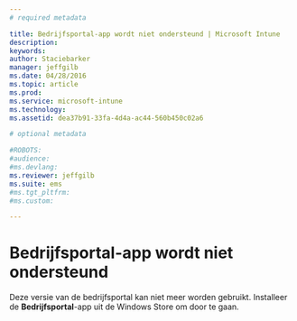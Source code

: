 ```yaml
---
# required metadata

title: Bedrijfsportal-app wordt niet ondersteund | Microsoft Intune
description:
keywords:
author: Staciebarker
manager: jeffgilb
ms.date: 04/28/2016
ms.topic: article
ms.prod:
ms.service: microsoft-intune
ms.technology:
ms.assetid: dea37b91-33fa-4d4a-ac44-560b450c02a6

# optional metadata

#ROBOTS:
#audience:
#ms.devlang:
ms.reviewer: jeffgilb
ms.suite: ems
#ms.tgt_pltfrm:
#ms.custom:

---
```


# Bedrijfsportal-app wordt niet ondersteund
Deze versie van de bedrijfsportal kan niet meer worden gebruikt. Installeer de **Bedrijfsportal**-app uit de Windows Store om door te gaan.



<!--HONumber=May16_HO1-->


